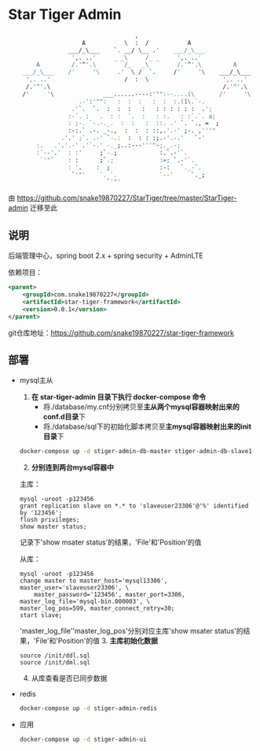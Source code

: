 # Star Tiger Admin
```bash
                                    ,
                     A           \  :  /           A
                 ___/_\___    `. __/ \__ .'    ___/_\___
                  ',. ..'     _ _\     /_ _     ',. ..'
        A         /.'^'.\        /_   _\        /.'^'.\         A
    ___/_\___    /'     '\     .'  \ /  `.     /'     '\    ___/_\___
     ',. ..'                     /  :  \                     ',. ..'
     /.'^'.\                                                 /.'^'.\
    /'     '\              ___......----:'"":--....(\       /'     '\
                    .-':'"":   :  :  :   :  :  :.(1\.`-.
                  .'`.  `.  :  :  :   :   : : : : : :  .';
                 :-`. :   .  : :  `.  :   : :.   : :`.`. a;
                 : ;-. `-.-._.  :  :   :  ::. .' `. `., =  ;
                 :-:.` .-. _-.,  :  :  : ::,.'.-' ;-. ,'''"
               .'.' ;`. .-' `-.:  :  : : :;.-'.-.'   `-'
        :.   .'.'.-' .'`-.' -._;..:---'''"~;._.-;
        :`--'.'  : :'     ;`-.;            :.`.-'`.
         `'"`    : :      ;`.;             :=; `.-'`.
                 : '.    :  ;              :-:   `._-`.
                  `'"'    `. `.            `--'     `._;
                            `'"'
```
由 https://github.com/snake19870227/StarTiger/tree/master/StarTiger-admin 迁移至此  

## 说明
后端管理中心，spring boot 2.x + spring security + AdminLTE  

依赖项目：
```xml
<parent>
    <groupId>com.snake19870227</groupId>
    <artifactId>star-tiger-framework</artifactId>
    <version>0.0.1</version>
</parent>
```
git仓库地址：https://github.com/snake19870227/star-tiger-framework

## 部署
- mysql主从
    1. **在 star-tiger-admin 目录下执行 docker-compose 命令**
        - 将./database/my.cnf分别拷贝至**主从两个mysql容器映射出来的conf.d目录**下  
        - 将./database/sql下的初始化脚本拷贝至**主mysql容器映射出来的init目录**下  
    ```bash
    docker-compose up -d stiger-admin-db-master stiger-admin-db-slave1
    ```
    2. **分别连到两台mysql容器中**
    
    主库：
    ```mysql
    mysql -uroot -p123456
    grant replication slave on *.* to 'slaveuser23306'@'%' identified by '123456';
    flush privileges;
    show master status;
    ```
    记录下'show msater status'的结果，'File'和'Position'的值  
    
    从库：
    ```mysql
    mysql -uroot -p123456
    change master to master_host='mysql13306', master_user='slaveuser23306', \
        master_password='123456', master_port=3306, master_log_file='mysql-bin.000003', \
    master_log_pos=599, master_connect_retry=30;
    start slave;
    ```
    'master_log_file''master_log_pos'分别对应主库'show msater status'的结果，'File'和'Position'的值
    3. **主库初始化数据**
    ```mysql
    source /init/ddl.sql
    source /init/dml.sql
    ```
    4. 从库查看是否已同步数据
    
- redis
    ```bash
    docker-compose up -d stiger-admin-redis
    ```
- 应用
    ```bash
    docker-compose up -d stiger-admin-ui
    ```